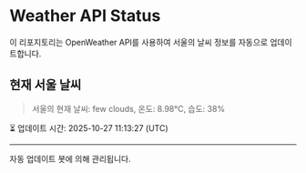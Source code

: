 
# Weather API Status

이 리포지토리는 OpenWeather API를 사용하여 서울의 날씨 정보를 자동으로 업데이트합니다.

## 현재 서울 날씨
> 서울의 현재 날씨: few clouds, 온도: 8.98°C, 습도: 38%

⏳ 업데이트 시간: 2025-10-27 11:13:27 (UTC)

---
자동 업데이트 봇에 의해 관리됩니다.
